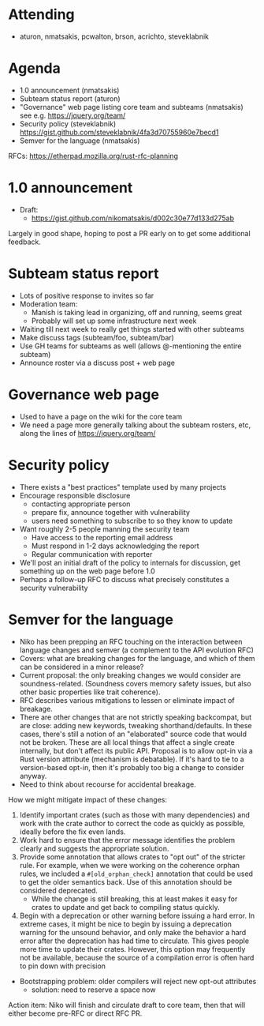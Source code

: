 # Attending

- aturon, nmatsakis, pcwalton, brson, acrichto, steveklabnik

# Agenda

- 1.0 announcement (nmatsakis)
- Subteam status report (aturon)
- "Governance" web page listing core team and subteams (nmatsakis)
    see e.g. https://jquery.org/team/
- Security policy (steveklabnik)
  https://gist.github.com/steveklabnik/4fa3d70755960e7becd1
- Semver for the language (nmatsakis)

RFCs: https://etherpad.mozilla.org/rust-rfc-planning

# 1.0 announcement

- Draft:
  - https://gist.github.com/nikomatsakis/d002c30e77d133d275ab

Largely in good shape, hoping to post a PR early on to get some additional feedback.

# Subteam status report

- Lots of positive response to invites so far
- Moderation team:
  - Manish is taking lead in organizing, off and running, seems great
  - Probably will set up some infrastructure next week
- Waiting till next week to really get things started with other subteams
- Make discuss tags (subteam/foo, subteam/bar)
- Use GH teams for subteams as well (allows @-mentioning the entire subteam)
- Announce roster via a discuss post + web page

# Governance web page

- Used to have a page on the wiki for the core team
- We need a page more generally talking about the subteam rosters,
  etc, along the lines of https://jquery.org/team/

# Security policy

- There exists a "best practices" template used by many projects
- Encourage responsible disclosure
  - contacting appropriate person
  - prepare fix, announce together with vulnerability
  - users need something to subscribe to so they know to update
- Want roughly 2-5 people manning the security team
  - Have access to the reporting email address
  - Must respond in 1-2 days acknowledging the report
  - Regular communication with reporter
- We'll post an initial draft of the policy to internals for
  discussion, get something up on the web page before 1.0
- Perhaps a follow-up RFC to discuss what precisely constitutes a
  security vulnerability

# Semver for the language

- Niko has been prepping an RFC touching on the interaction between
  language changes and semver (a complement to the API evolution RFC)
- Covers: what are breaking changes for the language, and which of
  them can be considered in a minor release?
- Current proposal: the only breaking changes we would consider are
  soundness-related. (Soundness covers memory safety issues, but also
  other basic properties like trait coherence).
- RFC describes various mitigations to lessen or eliminate impact of breakage.
- There are other changes that are not strictly speaking backcompat,
  but are close: adding new keywords, tweaking shorthand/defaults. In
  these cases, there's still a notion of an "elaborated" source code
  that would not be broken. These are all local things that affect a
  single create internally, but don't affect its public API. Proposal
  is to allow opt-in via a Rust version attribute (mechanism is
  debatable). If it's hard to tie to a version-based opt-in, then it's
  probably too big a change to consider anyway.
- Need to think about recourse for accidental breakage.

How we might mitigate impact of these changes:

1. Identify important crates (such as those with many dependencies)
   and work with the crate author to correct the code as quickly as
   possible, ideally before the fix even lands.
2. Work hard to ensure that the error message identifies the problem
   clearly and suggests the appropriate solution.
3. Provide some annotation that allows crates to "opt out" of the
   stricter rule. For example, when we were working on the coherence
   orphan rules, we included a `#[old_orphan_check]` annotation that
   could be used to get the older semantics back. Use of this
   annotation should be considered deprecated.
   - While the change is still breaking, this at least makes it easy
     for crates to update and get back to compiling status quickly.
4. Begin with a deprecation or other warning before issuing a hard
   error. In extreme cases, it might be nice to begin by issuing a
   deprecation warning for the unsound behavior, and only make the
   behavior a hard error after the deprecation has had time to
   circulate. This gives people more time to update their crates.
   However, this option may frequently not be available, because the
   source of a compilation error is often hard to pin down with
   precision

- Bootstrapping problem: older compilers will reject new opt-out attributes
  - solution: need to reserve a space now

Action item: Niko will finish and circulate draft to core team, then
that will either become pre-RFC or direct RFC PR.
